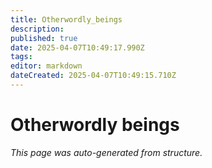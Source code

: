 ```yaml
---
title: Otherwordly_beings
description: 
published: true
date: 2025-04-07T10:49:17.990Z
tags: 
editor: markdown
dateCreated: 2025-04-07T10:49:15.710Z
---
```


# Otherwordly beings

*This page was auto-generated from structure.*